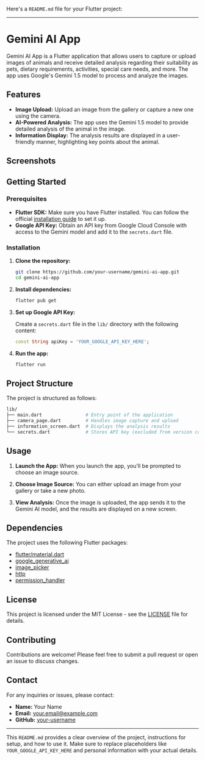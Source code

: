 Here's a `README.md` file for your Flutter project:

---

# Gemini AI App

Gemini AI App is a Flutter application that allows users to capture or upload images of animals and receive detailed analysis regarding their suitability as pets, dietary requirements, activities, special care needs, and more. The app uses Google's Gemini 1.5 model to process and analyze the images.

## Features

- **Image Upload:** Upload an image from the gallery or capture a new one using the camera.
- **AI-Powered Analysis:** The app uses the Gemini 1.5 model to provide detailed analysis of the animal in the image.
- **Information Display:** The analysis results are displayed in a user-friendly manner, highlighting key points about the animal.

## Screenshots

<!-- You can add screenshots of your app here by embedding image links or markdown image tags. Example: -->
<!-- ![Screenshot 1](screenshot1.png) -->
<!-- ![Screenshot 2](screenshot2.png) -->

## Getting Started

### Prerequisites

- **Flutter SDK:** Make sure you have Flutter installed. You can follow the official [installation guide](https://flutter.dev/docs/get-started/install) to set it up.
- **Google API Key:** Obtain an API key from Google Cloud Console with access to the Gemini model and add it to the `secrets.dart` file.

### Installation

1. **Clone the repository:**

   ```bash
   git clone https://github.com/your-username/gemini-ai-app.git
   cd gemini-ai-app
   ```

2. **Install dependencies:**

   ```bash
   flutter pub get
   ```

3. **Set up Google API Key:**

   Create a `secrets.dart` file in the `lib/` directory with the following content:

   ```dart
   const String apiKey = 'YOUR_GOOGLE_API_KEY_HERE';
   ```

4. **Run the app:**

   ```bash
   flutter run
   ```

## Project Structure

The project is structured as follows:

```bash
lib/
├── main.dart                # Entry point of the application
├── camera_page.dart         # Handles image capture and upload
├── information_screen.dart  # Displays the analysis results
└── secrets.dart             # Stores API key (excluded from version control)
```

## Usage

1. **Launch the App:**
   When you launch the app, you'll be prompted to choose an image source.
   
2. **Choose Image Source:**
   You can either upload an image from your gallery or take a new photo.

3. **View Analysis:**
   Once the image is uploaded, the app sends it to the Gemini AI model, and the results are displayed on a new screen.

## Dependencies

The project uses the following Flutter packages:

- [flutter/material.dart](https://flutter.dev/docs/development/ui/widgets/material)
- [google_generative_ai](https://pub.dev/packages/google_generative_ai)
- [image_picker](https://pub.dev/packages/image_picker)
- [http](https://pub.dev/packages/http)
- [permission_handler](https://pub.dev/packages/permission_handler)

## License

This project is licensed under the MIT License - see the [LICENSE](LICENSE) file for details.

## Contributing

Contributions are welcome! Please feel free to submit a pull request or open an issue to discuss changes.

## Contact

For any inquiries or issues, please contact:

- **Name:** Your Name
- **Email:** your.email@example.com
- **GitHub:** [your-username](https://github.com/your-username)

---

This `README.md` provides a clear overview of the project, instructions for setup, and how to use it. Make sure to replace placeholders like `YOUR_GOOGLE_API_KEY_HERE` and personal information with your actual details.
